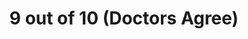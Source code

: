 ---
layout: item
title: 9 out of 10 (Doctors Agree)
description: Morning glory, text, purple square.
image: partsInside_Scan01.jpg
tags:

- plants

- flowers
ID: parts-inside
---